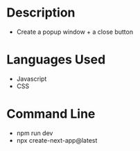 # Description
* Create a popup window + a close button

# Languages Used
* Javascript
* CSS

# Command Line
* npm run dev
* npx create-next-app@latest